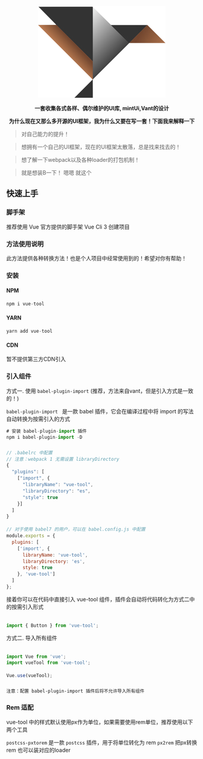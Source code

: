 
<p align=center>
    <a href="https://1292150917.github.io/vueToolOfficial/dist/index.html/#/brief"><img src="static/favicon.png"/></a>
</p>
<p align=center>
	<b size=5 color=#7FFFD4 face="微软雅黑" align=center>
		一套收集各式各样、偶尔维护的UI库, mintUi,Vant的设计
	</b>
</p>
<p align=center>
	<b size=5 color=#7FFFD4 face="微软雅黑" align=center>
		为什么现在又那么多开源的UI框架，我为什么又要在写一套！下面我来解释一下
	</b>
</p>

> 对自己能力的提升！

> 想拥有一个自己的UI框架，现在的UI框架太散落，总是找来找去的！

> 想了解一下webpack以及各种loader的打包机制！

> 就是想装B一下！ 嗯嗯 就这个

##

## 快速上手

### 脚手架

推荐使用 Vue 官方提供的脚手架 Vue Cli 3 创建项目

### 方法使用说明

此方法提供各种转换方法！也是个人项目中经常使用到的！希望对你有帮助！

### 安装

#### NPM

```javascript
npm i vue-tool
```

#### YARN

```javascript
yarn add vue-tool
```

#### CDN

暂不提供第三方CDN引入

### 引入组件


方式一. 使用 `babel-plugin-import` (推荐，方法来自vant，但是引入方式是一致的！)

`babel-plugin-import ` 是一款 babel 插件，它会在编译过程中将 import 的写法自动转换为按需引入的方式

```javascript
# 安装 babel-plugin-import 插件
npm i babel-plugin-import -D
```
##### 
 
```javascript
// .babelrc 中配置
// 注意：webpack 1 无需设置 libraryDirectory
{
  "plugins": [
    ["import", {
      "libraryName": "vue-tool",
      "libraryDirectory": "es",
      "style": true
    }]
  ]
}

// 对于使用 babel7 的用户，可以在 babel.config.js 中配置
module.exports = {
  plugins: [
    ['import', {
      libraryName: 'vue-tool',
      libraryDirectory: 'es',
      style: true
    }, 'vue-tool']
  ]
};
```

接着你可以在代码中直接引入 vue-tool 组件，插件会自动将代码转化为方式二中的按需引入形式

```javascript

import { Button } from 'vue-tool';

```

方式二. 导入所有组件

```javascript

import Vue from 'vue';
import vueTool from 'vue-tool';

Vue.use(vueTool);

```

#####

`注意：配置 babel-plugin-import 插件后将不允许导入所有组件`

### Rem 适配

vue-tool 中的样式默认使用px作为单位，如果需要使用rem单位，推荐使用以下两个工具

`postcss-pxtorem` 是一款 `postcss` 插件，用于将单位转化为 rem
`px2rem` 把px转换rem
也可以装对应的loader
